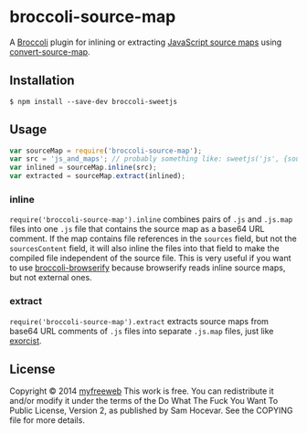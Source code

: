 # broccoli-source-map

A [Broccoli] plugin for inlining or extracting [JavaScript source maps] using [convert-source-map].

[Broccoli]: https://github.com/joliss/broccoli
[JavaScript source maps]: http://www.html5rocks.com/en/tutorials/developertools/sourcemaps/
[convert-source-map]: https://www.npmjs.org/package/convert-source-map

## Installation

```shell
$ npm install --save-dev broccoli-sweetjs
```

## Usage

```js
var sourceMap = require('broccoli-source-map');
var src = 'js_and_maps'; // probably something like: sweetjs('js', {sourceMap: true, readableNames: true});
var inlined = sourceMap.inline(src);
var extracted = sourceMap.extract(inlined);
```

### inline

`require('broccoli-source-map').inline` combines pairs of `.js` and `.js.map` files into one `.js` file that contains the source map as a base64 URL comment.
If the map contains file references in the `sources` field, but not the `sourcesContent` field, it will also inline the files into that field to make the compiled file independent of the source file.
This is very useful if you want to use [broccoli-browserify] because browserify reads inline source maps, but not external ones.

[broccoli-browserify]: https://github.com/gingerhendrix/broccoli-browserify

### extract

`require('broccoli-source-map').extract` extracts source maps from base64 URL comments of `.js` files into separate `.js.map` files, just like [exorcist].

[exorcist]: https://github.com/thlorenz/exorcist

## License

Copyright © 2014 [myfreeweb](https://github.com/myfreeweb)
This work is free. You can redistribute it and/or modify it under the
terms of the Do What The Fuck You Want To Public License, Version 2,
as published by Sam Hocevar. See the COPYING file for more details.
